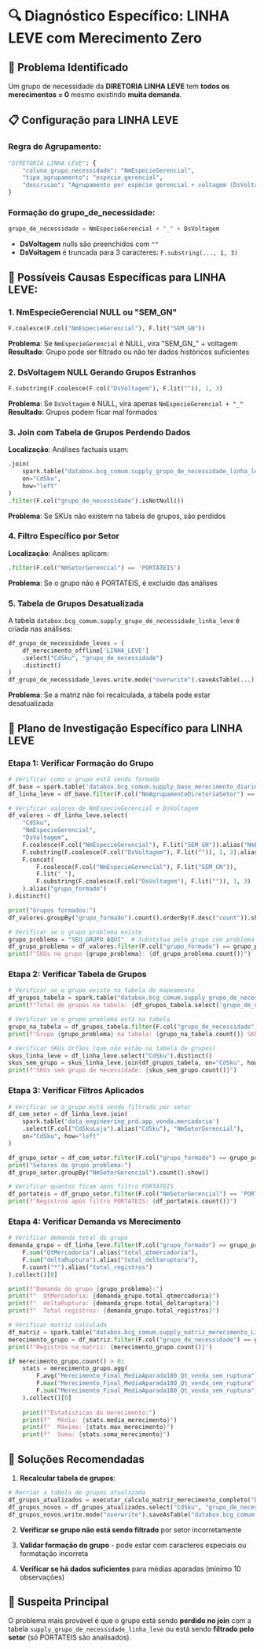 # 🔍 Diagnóstico Específico: LINHA LEVE com Merecimento Zero

## 🎯 Problema Identificado
Um grupo de necessidade da **DIRETORIA LINHA LEVE** tem **todos os merecimentos = 0** mesmo existindo **muita demanda**.

## 📋 Configuração para LINHA LEVE

### Regra de Agrupamento:
```python
"DIRETORIA LINHA LEVE": {
    "coluna_grupo_necessidade": "NmEspecieGerencial",
    "tipo_agrupamento": "espécie_gerencial", 
    "descricao": "Agrupamento por espécie gerencial + voltagem (DsVoltagem)"
}
```

### Formação do grupo_de_necessidade:
```python
grupo_de_necessidade = NmEspecieGerencial + "_" + DsVoltagem
```
- **DsVoltagem** nulls são preenchidos com `""`
- **DsVoltagem** é truncada para 3 caracteres: `F.substring(..., 1, 3)`

## 🚨 **Possíveis Causas Específicas para LINHA LEVE:**

### 1. **NmEspecieGerencial NULL ou "SEM_GN"**
```python
F.coalesce(F.col("NmEspecieGerencial"), F.lit("SEM_GN"))
```
**Problema**: Se `NmEspecieGerencial` é NULL, vira "SEM_GN_" + voltagem
**Resultado**: Grupo pode ser filtrado ou não ter dados históricos suficientes

### 2. **DsVoltagem NULL Gerando Grupos Estranhos**
```python
F.substring(F.coalesce(F.col("DsVoltagem"), F.lit("")), 1, 3)
```
**Problema**: Se `DsVoltagem` é NULL, vira apenas `NmEspecieGerencial + "_"`
**Resultado**: Grupos podem ficar mal formados

### 3. **Join com Tabela de Grupos Perdendo Dados**
**Localização**: Análises factuais usam:
```python
.join(
    spark.table("databox.bcg_comum.supply_grupo_de_necessidade_linha_leve"),
    on="CdSku",
    how="left"
)
.filter(F.col("grupo_de_necessidade").isNotNull())
```
**Problema**: Se SKUs não existem na tabela de grupos, são perdidos

### 4. **Filtro Específico por Setor**
**Localização**: Análises aplicam:
```python
.filter(F.col("NmSetorGerencial") == 'PORTATEIS')
```
**Problema**: Se o grupo não é PORTATEIS, é excluído das análises

### 5. **Tabela de Grupos Desatualizada**
A tabela `databox.bcg_comum.supply_grupo_de_necessidade_linha_leve` é criada nas análises:
```python
df_grupo_de_necessidade_leves = (
    df_merecimento_offline['LINHA_LEVE']
    .select("CdSku", "grupo_de_necessidade")
    .distinct()
)
df_grupo_de_necessidade_leves.write.mode("overwrite").saveAsTable(...)
```
**Problema**: Se a matriz não foi recalculada, a tabela pode estar desatualizada

## 🔧 **Plano de Investigação Específico para LINHA LEVE**

### Etapa 1: Verificar Formação do Grupo
```python
# Verificar como o grupo está sendo formado
df_base = spark.table('databox.bcg_comum.supply_base_merecimento_diario_v4')
df_linha_leve = df_base.filter(F.col("NmAgrupamentoDiretoriaSetor") == 'DIRETORIA LINHA LEVE')

# Verificar valores de NmEspecieGerencial e DsVoltagem
df_valores = df_linha_leve.select(
    "CdSku",
    "NmEspecieGerencial", 
    "DsVoltagem",
    F.coalesce(F.col("NmEspecieGerencial"), F.lit("SEM_GN")).alias("NmEspecie_filled"),
    F.substring(F.coalesce(F.col("DsVoltagem"), F.lit("")), 1, 3).alias("DsVoltagem_filled"),
    F.concat(
        F.coalesce(F.col("NmEspecieGerencial"), F.lit("SEM_GN")),
        F.lit("_"),
        F.substring(F.coalesce(F.col("DsVoltagem"), F.lit("")), 1, 3)
    ).alias("grupo_formado")
).distinct()

print("Grupos formados:")
df_valores.groupBy("grupo_formado").count().orderBy(F.desc("count")).show(50)

# Verificar se o grupo problema existe
grupo_problema = "SEU_GRUPO_AQUI"  # Substitua pelo grupo com problema
df_grupo_problema = df_valores.filter(F.col("grupo_formado") == grupo_problema)
print(f"SKUs no grupo {grupo_problema}: {df_grupo_problema.count()}")
```

### Etapa 2: Verificar Tabela de Grupos
```python
# Verificar se o grupo existe na tabela de mapeamento
df_grupos_tabela = spark.table("databox.bcg_comum.supply_grupo_de_necessidade_linha_leve")
print(f"Total de grupos na tabela: {df_grupos_tabela.select('grupo_de_necessidade').distinct().count()}")

# Verificar se o grupo problema está na tabela
grupo_na_tabela = df_grupos_tabela.filter(F.col("grupo_de_necessidade") == grupo_problema)
print(f"Grupo {grupo_problema} na tabela: {grupo_na_tabela.count()} SKUs")

# Verificar SKUs órfãos (que não estão na tabela de grupos)
skus_linha_leve = df_linha_leve.select("CdSku").distinct()
skus_sem_grupo = skus_linha_leve.join(df_grupos_tabela, on="CdSku", how="left_anti")
print(f"SKUs sem grupo de necessidade: {skus_sem_grupo.count()}")
```

### Etapa 3: Verificar Filtros Aplicados
```python
# Verificar se o grupo está sendo filtrado por setor
df_com_setor = df_linha_leve.join(
    spark.table('data_engineering_prd.app_venda.mercadoria')
    .select(F.col("CdSkuLoja").alias("CdSku"), "NmSetorGerencial"),
    on="CdSku", how="left"
)

df_grupo_setor = df_com_setor.filter(F.col("grupo_formado") == grupo_problema)
print("Setores do grupo problema:")
df_grupo_setor.groupBy("NmSetorGerencial").count().show()

# Verificar quantos ficam após filtro PORTATEIS
df_portateis = df_grupo_setor.filter(F.col("NmSetorGerencial") == 'PORTATEIS')
print(f"Registros após filtro PORTATEIS: {df_portateis.count()}")
```

### Etapa 4: Verificar Demanda vs Merecimento
```python
# Verificar demanda total do grupo
demanda_grupo = df_linha_leve.filter(F.col("grupo_formado") == grupo_problema).agg(
    F.sum("QtMercadoria").alias("total_qtmercadoria"),
    F.sum("deltaRuptura").alias("total_deltaruptura"),
    F.count("*").alias("total_registros")
).collect()[0]

print(f"Demanda do grupo {grupo_problema}:")
print(f"  QtMercadoria: {demanda_grupo.total_qtmercadoria}")
print(f"  deltaRuptura: {demanda_grupo.total_deltaruptura}")
print(f"  Total registros: {demanda_grupo.total_registros}")

# Verificar matriz calculada
df_matriz = spark.table("databox.bcg_comum.supply_matriz_merecimento_LINHA_LEVE_teste0110")
merecimento_grupo = df_matriz.filter(F.col("grupo_de_necessidade") == grupo_problema)
print(f"Registros na matriz: {merecimento_grupo.count()}")

if merecimento_grupo.count() > 0:
    stats = merecimento_grupo.agg(
        F.avg("Merecimento_Final_MediaAparada180_Qt_venda_sem_ruptura").alias("media_merecimento"),
        F.max("Merecimento_Final_MediaAparada180_Qt_venda_sem_ruptura").alias("max_merecimento"),
        F.sum("Merecimento_Final_MediaAparada180_Qt_venda_sem_ruptura").alias("soma_merecimento")
    ).collect()[0]
    
    print(f"Estatísticas do merecimento:")
    print(f"  Média: {stats.media_merecimento}")
    print(f"  Máximo: {stats.max_merecimento}")
    print(f"  Soma: {stats.soma_merecimento}")
```

## 🎯 **Soluções Recomendadas**

1. **Recalcular tabela de grupos**:
```python
# Recriar a tabela de grupos atualizada
df_grupos_atualizados = executar_calculo_matriz_merecimento_completo("DIRETORIA LINHA LEVE")
df_grupos_novos = df_grupos_atualizados.select("CdSku", "grupo_de_necessidade").distinct()
df_grupos_novos.write.mode("overwrite").saveAsTable("databox.bcg_comum.supply_grupo_de_necessidade_linha_leve")
```

2. **Verificar se grupo não está sendo filtrado** por setor incorretamente

3. **Validar formação do grupo** - pode estar com caracteres especiais ou formatação incorreta

4. **Verificar se há dados suficientes** para médias aparadas (mínimo 10 observações)

## 🚨 **Suspeita Principal**
O problema mais provável é que o grupo está sendo **perdido no join** com a tabela `supply_grupo_de_necessidade_linha_leve` ou está sendo **filtrado pelo setor** (só PORTATEIS são analisados).
